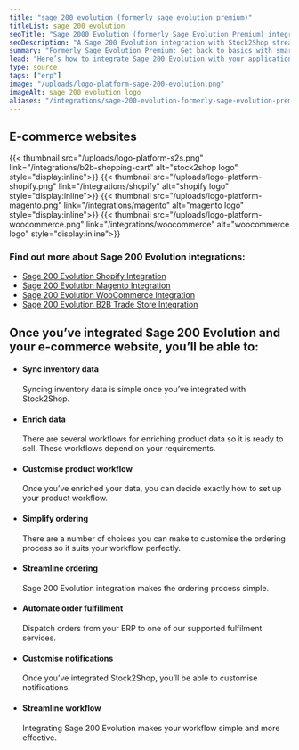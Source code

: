 ```yaml
---
title: "sage 200 evolution (formerly sage evolution premium)"
titleList: sage 200 evolution
seoTitle: "Sage 2000 Evolution (formerly Sage Evolution Premium) integration with Stock2Shop"
seoDescription: "A Sage 200 Evolution integration with Stock2Shop streamlines your workflow."
summary: "Formerly Sage Evolution Premium: Get back to basics with smart, cost-effective software for big businesses."
lead: "Here’s how to integrate Sage 200 Evolution with your applications for a streamlined workflow."
type: source
tags: ["erp"]
image: "/uploads/logo-platform-sage-200-evolution.png"
imageAlt: sage 200 evolution logo
aliases: "/integrations/sage-200-evolution-formerly-sage-evolution-premium/"
---
```


## E-commerce websites

{{< thumbnail src="/uploads/logo-platform-s2s.png" link="/integrations/b2b-shopping-cart" alt="stock2shop logo" style="display:inline">}}
{{< thumbnail src="/uploads/logo-platform-shopify.png" link="/integrations/shopify" alt="shopify logo" style="display:inline">}}
{{< thumbnail src="/uploads/logo-platform-magento.png" link="/integrations/magento" alt="magento logo" style="display:inline">}}
{{< thumbnail src="/uploads/logo-platform-woocommerce.png" link="/integrations/woocommerce" alt="woocommerce logo" style="display:inline">}}

### Find out more about Sage 200 Evolution integrations:

- [Sage 200 Evolution Shopify Integration](/integrations/Sage-200-Evolution-shopify/ "Sage 200 Evolution Shopify Integration")
- [Sage 200 Evolution Magento Integration](/integrations/Sage-200-Evolution-magento/ "Sage 200 Evolution Magento Integration")
- [Sage 200 Evolution WooCommerce Integration](/integrations/Sage-200-Evolution-woocommerce/ "Sage 200 Evolution WooCommerce Integration")
- [Sage 200 Evolution B2B Trade Store Integration](/integrations/Sage-200-Evolution-b2b-trade-store/ "Sage 200 Evolution B2B Trade Store Integration")

## Once you’ve integrated Sage 200 Evolution and your e-commerce website, you’ll be able to:

*   #### Sync inventory data
    
    Syncing inventory data is simple once you’ve integrated with Stock2Shop.
*   #### Enrich data
    
    There are several workflows for enriching product data so it is ready to sell. These workflows depend on your requirements.
*   #### Customise product workflow
    
    Once you’ve enriched your data, you can decide exactly how to set up your product workflow.
*   #### Simplify ordering
    
    There are a number of choices you can make to customise the ordering process so it suits your workflow perfectly.
*   #### Streamline ordering
    
    Sage 200 Evolution integration makes the ordering process simple.
*   #### Automate order fulfillment
    
    Dispatch orders from your ERP to one of our supported fulfilment services.
*   #### Customise notifications
    
    Once you’ve integrated Stock2Shop, you’ll be able to customise notifications.
*   #### Streamline workflow
    
    Integrating Sage 200 Evolution makes your workflow simple and more effective.